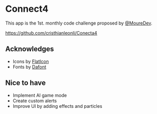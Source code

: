 
# Connect4

This app is the 1st. monthly code challenge proposed by [@MoureDev](https://github.com/mouredev).

https://github.com/cristhianleonli/Conecta4

## Acknowledges
- Icons by [FlatIcon](https://www.flaticon.com/)
- Fonts by [Dafont](https://www.dafont.com/es/)

## Nice to have

- Implement AI game mode
- Create custom alerts
- Improve UI by adding effects and particles
